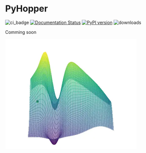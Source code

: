 # PyHopper

![ci_badge](https://github.com/PyHopper/PyHopper/actions/workflows/continuous_integration.yml/badge.svg) [![Documentation Status](https://readthedocs.org/projects/pyhopper/badge/?version=latest)](https://pyhopper.readthedocs.io/en/latest/?badge=latest)
[![PyPI version](https://badge.fury.io/py/pyhopper.svg)](https://badge.fury.io/py/pyhopper)
![downloads](https://img.shields.io/pypi/dm/pyhopper)


Comming soon

![alt](docs/img/opt.webp)
